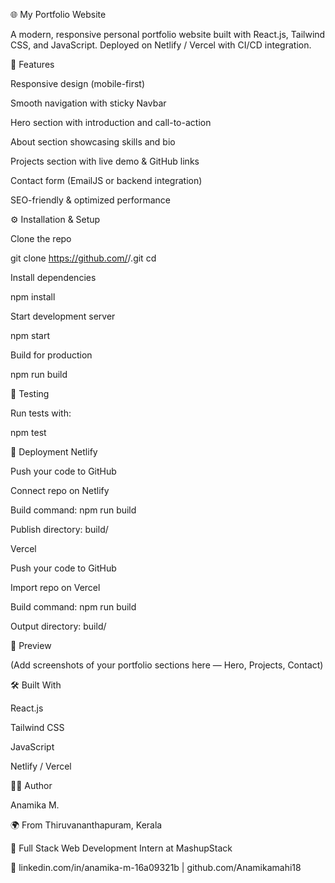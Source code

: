 🌐 My Portfolio Website

A modern, responsive personal portfolio website built with React.js, Tailwind CSS, and JavaScript.
Deployed on Netlify / Vercel with CI/CD integration.

🚀 Features

Responsive design (mobile-first)

Smooth navigation with sticky Navbar

Hero section with introduction and call-to-action

About section showcasing skills and bio

Projects section with live demo & GitHub links

Contact form (EmailJS or backend integration)

SEO-friendly & optimized performance


⚙️ Installation & Setup

Clone the repo

git clone https://github.com/<your-username>/<repo-name>.git
cd <repo-name>


Install dependencies

npm install


Start development server

npm start


Build for production

npm run build

🧪 Testing

Run tests with:

npm test

🚀 Deployment
Netlify

Push your code to GitHub

Connect repo on Netlify

Build command: npm run build

Publish directory: build/

Vercel

Push your code to GitHub

Import repo on Vercel

Build command: npm run build

Output directory: build/

📸 Preview

(Add screenshots of your portfolio sections here — Hero, Projects, Contact)

🛠️ Built With

React.js

Tailwind CSS

JavaScript

Netlify
 / Vercel

👩‍💻 Author

Anamika M.

🌍 From Thiruvananthapuram, Kerala

💼 Full Stack Web Development Intern at MashupStack

🔗 linkedin.com/in/anamika-m-16a09321b 
 | github.com/Anamikamahi18  